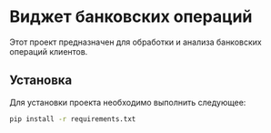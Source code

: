 # Виджет банковских операций

Этот проект предназначен для обработки и анализа банковских операций клиентов.

## Установка

Для установки проекта необходимо выполнить следующее:

```bash
pip install -r requirements.txt
